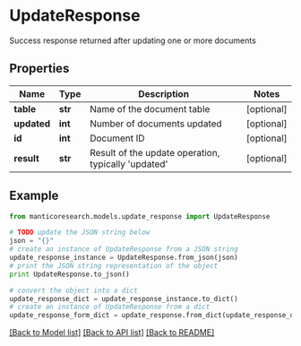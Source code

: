 # UpdateResponse

Success response returned after updating one or more documents

## Properties

Name | Type | Description | Notes
------------ | ------------- | ------------- | -------------
**table** | **str** | Name of the document table | [optional] 
**updated** | **int** | Number of documents updated | [optional] 
**id** | **int** | Document ID | [optional] 
**result** | **str** | Result of the update operation, typically &#39;updated&#39; | [optional] 

## Example

```python
from manticoresearch.models.update_response import UpdateResponse

# TODO update the JSON string below
json = "{}"
# create an instance of UpdateResponse from a JSON string
update_response_instance = UpdateResponse.from_json(json)
# print the JSON string representation of the object
print UpdateResponse.to_json()

# convert the object into a dict
update_response_dict = update_response_instance.to_dict()
# create an instance of UpdateResponse from a dict
update_response_form_dict = update_response.from_dict(update_response_dict)
```
[[Back to Model list]](../README.md#documentation-for-models) [[Back to API list]](../README.md#documentation-for-api-endpoints) [[Back to README]](../README.md)


